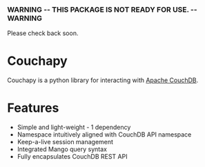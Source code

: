 ### WARNING -- THIS PACKAGE IS NOT READY FOR USE. -- WARNING

Please check back soon.

# Couchapy

Couchapy is a python library for interacting with [Apache CouchDB](https://couchdb.apache.org).

# Features

- Simple and light-weight - 1 dependency
- Namespace intuitively aligned with CouchDB API namespace  
- Keep-a-live session management
- Integrated Mango query syntax
- Fully encapsulates CouchDB REST API
